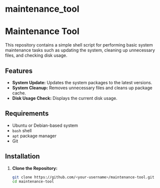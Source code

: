 # maintenance_tool
# Maintenance Tool

This repository contains a simple shell script for performing basic system maintenance tasks such as updating the system, cleaning up unnecessary files, and checking disk usage.

## Features

- **System Update:** Updates the system packages to the latest versions.
- **System Cleanup:** Removes unnecessary files and cleans up package cache.
- **Disk Usage Check:** Displays the current disk usage.

## Requirements

- Ubuntu or Debian-based system
- `bash` shell
- `apt` package manager
- Git

## Installation

1. **Clone the Repository:**

   ```bash
   git clone https://github.com/<your-username>/maintenance-tool.git
   cd maintenance-tool
